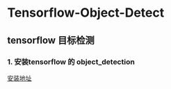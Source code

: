 # Tensorflow-Object-Detect
## tensorflow 目标检测
### 1. 安装tensorflow 的 object_detection
[安装地址](https://github.com/tensorflow/models)